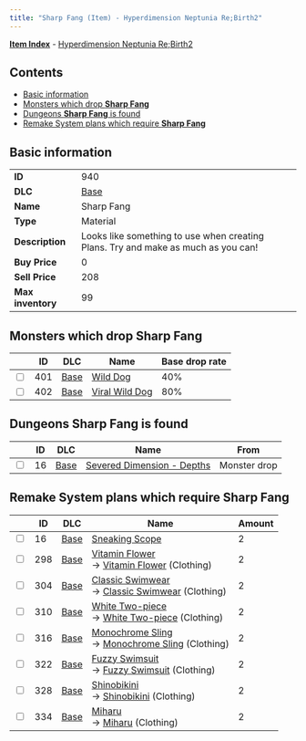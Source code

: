 ```yaml
---
title: "Sharp Fang (Item) - Hyperdimension Neptunia Re;Birth2"
---
```


[**Item Index**](/neptunia/rb2/item/index.html) - [Hyperdimension Neptunia Re;Birth2](/neptunia/rb2)

## Contents

- [Basic information](#basic-information)
- [Monsters which drop **Sharp Fang**](#monsters-which-drop-sharp-fang)
- [Dungeons **Sharp Fang** is found](#dungeons-sharp-fang-is-found)
- [Remake System plans which require **Sharp Fang**](#remake-system-plans-which-require-sharp-fang)

## Basic information

|   |   |
| -- | -- |
| **ID** | 940 |
| **DLC** | [Base](/neptunia/rb2/dlc/0-base.html) |
| **Name** | Sharp Fang |
| **Type** | Material |
| **Description** | Looks like something to use when creating Plans. Try and make as much as you can! |
| **Buy Price** | 0 |
| **Sell Price** | 208 |
| **Max inventory** | 99 |

## Monsters which drop **Sharp Fang**

|    | ID | DLC | Name | Base drop rate |
| -- | -- | --- | ---- | -------------- |
| <input type="checkbox" id="rb2-monster-0-401" class="trackbox" /> | 401 | [Base](/neptunia/rb2/dlc/0-base.html) | [Wild Dog](/neptunia/rb2/monster/0-401-wild-dog.html) | 40% |
| <input type="checkbox" id="rb2-monster-0-402" class="trackbox" /> | 402 | [Base](/neptunia/rb2/dlc/0-base.html) | [Viral Wild Dog](/neptunia/rb2/monster/0-402-viral-wild-dog.html) | 80% |

## Dungeons **Sharp Fang** is found

|    | ID | DLC | Name | From |
| -- | -- | --- | ---- | ---- |
| <input type="checkbox" id="rb2-dungeon-0-16" class="trackbox" /> | 16 | [Base](/neptunia/rb2/dlc/0-base.html) | [Severed Dimension - Depths](/neptunia/rb2/dungeon/0-16-severed-dimension-depths.html) | Monster drop |

## Remake System plans which require **Sharp Fang**

|    | ID | DLC | Name | Amount |
| -- | -- | --- | ---- | ------ |
| <input type="checkbox" id="rb2-remake-0-16" class="trackbox" /> | 16 | [Base](/neptunia/rb2/dlc/0-base.html) | [Sneaking Scope](/neptunia/rb2/remake/0-16-sneaking-scope.html) | 2 |
| <input type="checkbox" id="rb2-remake-0-298" class="trackbox" /> | 298 | [Base](/neptunia/rb2/dlc/0-base.html) | [Vitamin Flower](/neptunia/rb2/remake/0-298-vitamin-flower.html)<br />→ [Vitamin Flower](/neptunia/rb2/item/0-1928-vitamin-flower.html) (Clothing) | 2 |
| <input type="checkbox" id="rb2-remake-0-304" class="trackbox" /> | 304 | [Base](/neptunia/rb2/dlc/0-base.html) | [Classic Swimwear](/neptunia/rb2/remake/0-304-classic-swimwear.html)<br />→ [Classic Swimwear](/neptunia/rb2/item/0-1961-classic-swimwear.html) (Clothing) | 2 |
| <input type="checkbox" id="rb2-remake-0-310" class="trackbox" /> | 310 | [Base](/neptunia/rb2/dlc/0-base.html) | [White Two-piece](/neptunia/rb2/remake/0-310-white-two-piece.html)<br />→ [White Two-piece](/neptunia/rb2/item/0-1968-white-two-piece.html) (Clothing) | 2 |
| <input type="checkbox" id="rb2-remake-0-316" class="trackbox" /> | 316 | [Base](/neptunia/rb2/dlc/0-base.html) | [Monochrome Sling](/neptunia/rb2/remake/0-316-monochrome-sling.html)<br />→ [Monochrome Sling](/neptunia/rb2/item/0-1975-monochrome-sling.html) (Clothing) | 2 |
| <input type="checkbox" id="rb2-remake-0-322" class="trackbox" /> | 322 | [Base](/neptunia/rb2/dlc/0-base.html) | [Fuzzy Swimsuit](/neptunia/rb2/remake/0-322-fuzzy-swimsuit.html)<br />→ [Fuzzy Swimsuit](/neptunia/rb2/item/0-1983-fuzzy-swimsuit.html) (Clothing) | 2 |
| <input type="checkbox" id="rb2-remake-0-328" class="trackbox" /> | 328 | [Base](/neptunia/rb2/dlc/0-base.html) | [Shinobikini](/neptunia/rb2/remake/0-328-shinobikini.html)<br />→ [Shinobikini](/neptunia/rb2/item/0-1990-shinobikini.html) (Clothing) | 2 |
| <input type="checkbox" id="rb2-remake-0-334" class="trackbox" /> | 334 | [Base](/neptunia/rb2/dlc/0-base.html) | [Miharu](/neptunia/rb2/remake/0-334-miharu.html)<br />→ [Miharu](/neptunia/rb2/item/0-1997-miharu.html) (Clothing) | 2 |